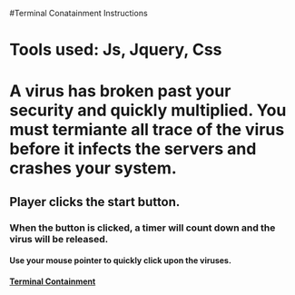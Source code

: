 #Terminal Conatainment Instructions

# Tools used: Js, Jquery, Css

# A virus has broken past your security and quickly multiplied. You must termiante all trace of the virus before it infects the servers and crashes your system.

## Player clicks the start button.

### When the button is clicked, a timer will count down and the virus will be released.

#### Use your mouse pointer to quickly click upon the viruses.

#### [Terminal Containment](file:///Users/camcodes/wdi/project1/loadingpage.html)

